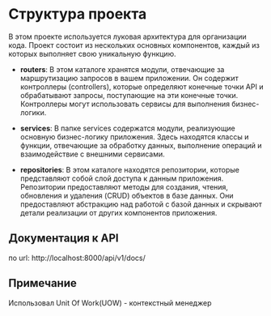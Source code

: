 # Структура проекта

В этом проекте используется луковая архитектура для организации кода. Проект состоит из нескольких основных компонентов, каждый из которых выполняет свою уникальную функцию.

- **routers**: В этом каталоге хранятся модули, отвечающие за маршрутизацию запросов в вашем приложении. Он содержит контроллеры (controllers), которые определяют конечные точки API и обрабатывают запросы, поступающие на эти конечные точки. Контроллеры могут использовать сервисы для выполнения бизнес-логики.

- **services**: В папке services содержатся модули, реализующие основную бизнес-логику приложения. Здесь находятся классы и функции, отвечающие за обработку данных, выполнение операций и взаимодействие с внешними сервисами.

- **repositories**: В этом каталоге находятся репозитории, которые представляют собой слой доступа к данным приложения. Репозитории предоставляют методы для создания, чтения, обновления и удаления (CRUD) объектов в базе данных. Они предоставляют абстракцию над работой с базой данных и скрывают детали реализации от других компонентов приложения.



## Документация к API
по url: http://localhost:8000/api/v1/docs/


## Примечание
Использовал Unit Of Work(UOW) - контекстный менеджер

